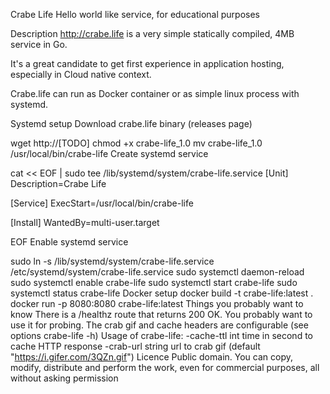 Crabe Life
Hello world like service, for educational purposes

Description
http://crabe.life is a very simple statically compiled, 4MB service in Go.

It's a great candidate to get first experience in application hosting, especially in Cloud native context.

Crabe.life can run as Docker container or as simple linux process with systemd.

Systemd setup
Download crabe.life binary (releases page)

wget http://[TODO]
chmod +x crabe-life_1.0
mv crabe-life_1.0 /usr/local/bin/crabe-life
Create systemd service

cat << EOF | sudo tee /lib/systemd/system/crabe-life.service
[Unit]
Description=Crabe Life

[Service]
ExecStart=/usr/local/bin/crabe-life

[Install]
WantedBy=multi-user.target

EOF
Enable systemd service

sudo ln -s /lib/systemd/system/crabe-life.service  /etc/systemd/system/crabe-life.service
sudo systemctl daemon-reload
sudo systemctl enable crabe-life
sudo systemctl start crabe-life
sudo systemctl status crabe-life
Docker setup
docker build -t crabe-life:latest .
docker run -p 8080:8080 crabe-life:latest
Things you probably want to know
There is a /healthz route that returns 200 OK. You probably want to use it for probing.
The crab gif and cache headers are configurable (see options crabe-life -h)
Usage of crabe-life:
-cache-ttl int
        time in second to cache HTTP response
-crab-url string
        url to crab gif (default "https://i.gifer.com/3QZn.gif")
Licence
Public domain. You can copy, modify, distribute and perform the work, even for commercial purposes, all without asking permission
